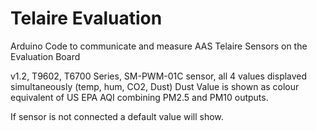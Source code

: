 # Telaire Evaluation
Arduino Code to communicate and measure AAS Telaire Sensors on the Evaluation Board

v1.2, T9602, T6700 Series, SM-PWM-01C sensor, all 4 values displaved simultaneously 
(temp, hum, CO2, Dust) Dust Value is shown as colour equivalent of US EPA AQI 
combining PM2.5 and PM10 outputs.

If sensor is not connected a default value will show.
